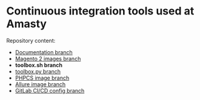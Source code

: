 # Continuous integration tools used at Amasty

Repository content:
- [Documentation branch](../../tree/docs)
- [Magento 2 images branch](../../tree/images)
- **toolbox.sh branch**
- [toolbox.py branch](../../tree/toolbox.py)
- [PHPCS image branch](../../tree/phpcs)
- [Allure image branch](../../tree/allure)
- [GitLab CI/CD config branch](../../tree/gitlab-ci)
